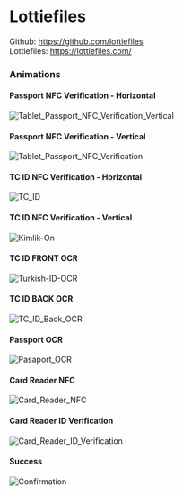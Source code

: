 # Lottiefiles

Github: https://github.com/lottiefiles </br>
Lottiefiles: https://lottiefiles.com/ </br>

### Animations

#### Passport NFC Verification - Horizontal
![Tablet_Passport_NFC_Verification_Vertical](https://user-images.githubusercontent.com/15914796/213998834-d102788f-d3bd-4651-9e3d-f6bac9296e8d.jpg)

#### Passport NFC Verification - Vertical
![Tablet_Passport_NFC_Verification](https://user-images.githubusercontent.com/15914796/213997944-4b7ec2af-fada-4dfd-9c88-b51ffd8a6a4a.jpg)

#### TC ID NFC Verification - Horizontal
![TC_ID](https://user-images.githubusercontent.com/15914796/214004326-c5b1f740-cd47-480b-98e6-c6e38033e92a.jpg)

#### TC ID NFC Verification - Vertical
![Kimlik-On](https://user-images.githubusercontent.com/15914796/214234531-ac0b9dcf-3541-499e-b765-074ceffccd3b.jpg)

#### TC ID FRONT OCR
![Turkish-ID-OCR](https://user-images.githubusercontent.com/15914796/216579399-5a3ae870-54d4-4138-8cb0-1fbe7b452dfc.jpg)

#### TC ID BACK OCR
![TC_ID_Back_OCR](https://user-images.githubusercontent.com/15914796/216580151-c4c5155a-d729-4ee8-968b-da5797dfb2eb.jpg)

#### Passport OCR
![Pasaport_OCR](https://user-images.githubusercontent.com/15914796/216580611-21242d54-720e-4fa0-94d1-c80f99cb0bd2.jpg)

#### Card Reader NFC
![Card_Reader_NFC](https://user-images.githubusercontent.com/15914796/216581581-f4d00e45-e3c4-4f3a-9039-c55a10e710c7.jpg)

#### Card Reader ID Verification
![Card_Reader_ID_Verification](https://user-images.githubusercontent.com/15914796/216582112-b9bb9f4a-6715-4e73-9469-597f6bd97881.jpg)

#### Success
![Confirmation](https://user-images.githubusercontent.com/15914796/216584344-14fab0ac-2aa9-44c4-a892-da87ce6fecee.jpg)
